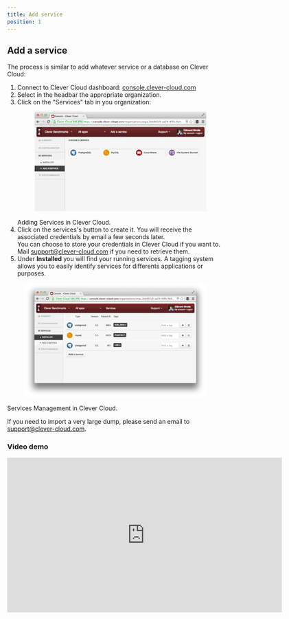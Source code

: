 ```yaml
---
title: Add service
position: 1
---
```


## Add a service

The process is similar to add whatever service or a database on Clever Cloud:

1. Connect to Clever Cloud dashboard: [console.clever-cloud.com](http://console.clever-cloud.com)
1. Select in the headbar the appropriate organization.
2. Click on the "Services" tab in you organization: <figure class="cc-content-img"><a href="/assets/images/intro-services1.png"><img src="/assets/images/intro-services1.png"></a></figure><figcaption>Adding Services in Clever Cloud.</figcaption>
3. Click on the services's button to create it. You will receive the associated credentials by email a few seconds later. <br>You can choose to store your credentials in Clever Cloud if you want to. Mail <support@clever-cloud.com> if you need to retrieve them.
4. Under **Installed** you will find your running services. A tagging system allows you to easily identify services for differents applications or purposes.
<figure class="cc-content-img"><a href="/assets/images/intro-services2.png"><img src="/assets/images/intro-services2.png"></a></figure>
  <figcaption>
    Services Management in Clever Cloud.
</figcaption>

If you need to import a very large dump, please send an email to <support@clever-cloud.com>.

### Video demo
<p>
<iframe style="width:640px" height="360" src="http://www.youtube.com/embed/6rJ8zQqIhUw?rel=0&autohide=1&showinfo=0" frameborder="0" controls="0"  allowfullscreen="allowfullscreen"> </iframe>
</p>